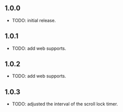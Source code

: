 ## 1.0.0
* TODO: initial release.
## 1.0.1
* TODO: add web supports.
## 1.0.2
* TODO: add web supports.
## 1.0.3
* TODO: adjusted the interval of the scroll lock timer.